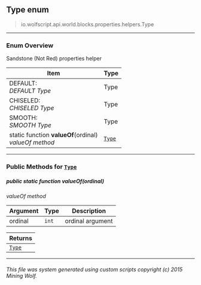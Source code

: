 ## Type __enum__

>io.wolfscript.api.world.blocks.properties.helpers.Type

---

### Enum Overview

Sandstone (Not Red) properties helper

Item | Type   
--- | :--- 
DEFAULT: <br> _DEFAULT Type_ | Type
CHISELED: <br> _CHISELED Type_ | Type
SMOOTH: <br> _SMOOTH Type_ | Type
static function __valueOf__(ordinal) <br> _valueOf method_ | [`Type`](Type.md)



---


### Public Methods for [`Type`](Type.md)

##### <a id='valueof'></a>public static function __valueOf__(ordinal)

_valueOf method_

Argument | Type | Description  
--- | --- | --- 
ordinal | `int` | ordinal argument

Returns | 
--- | 
[`Type`](Type.md) |


---


###### This file was system generated using custom scripts copyright (c) 2015 Mining Wolf.
	

